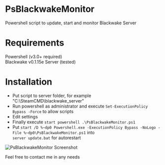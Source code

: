 # PsBlackwakeMonitor
Powershell script to update, start and monitor Blackwake Server

# Requirements
Powershell (v3.0+ required)  
Blackwake v0.1.15e Server  (tested)

# Installation
* Put script to server folder, for example "C:\SteamCMD\blackwake_server"
* Run powershell as administrator and execute ```Set-ExecutionPolicy Bypass -Force``` to allow scripts
* Edit settings
* Finally execute ```start powershell .\PsBlackwakeMonitor.ps1```
* Put ```start /D %~dp0 Powershell.exe -ExecutionPolicy Bypass -NoLogo -File %~dp0\PsBlackwakeMonitor.ps1``` into  
```server update.bat``` for autorestart


![PsBlackwakeMonitor Screenshot](https://raw.githubusercontent.com/man4red/PsBlackwakeMonitor/screenshots/PsBlackwakeMonitor_1.png?raw=true)

Feel free to contact me in any needs
